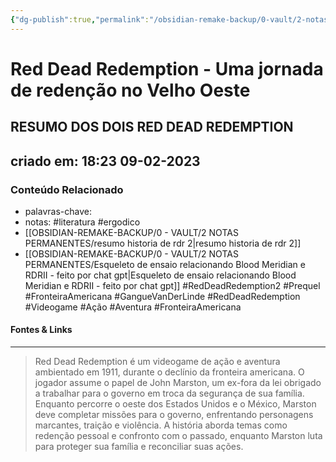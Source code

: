 ```yaml
---
{"dg-publish":true,"permalink":"/obsidian-remake-backup/0-vault/2-notas-permanentes/red-dead-redemption-uma-jornada-de-redencao-no-velho-oeste/","tags":["permanente","literatura","ergodico","RedDeadRedemption2","Prequel","FronteiraAmericana","GangueVanDerLinde","RedDeadRedemption","Videogame","Ação","Aventura"],"dgHomeLink":true,"dgShowLocalGraph":true,"dgShowFileTree":true,"dgEnableSearch":true,"noteIcon":""}
---
```



# Red Dead Redemption - Uma jornada de redenção no Velho Oeste

## RESUMO DOS DOIS RED DEAD REDEMPTION

## criado em: 18:23 09-02-2023

### Conteúdo Relacionado

- palavras-chave: 
- notas: #literatura #ergodico
- [[OBSIDIAN-REMAKE-BACKUP/0 - VAULT/2 NOTAS PERMANENTES/resumo historia de rdr 2\|resumo historia de rdr 2]]
- [[OBSIDIAN-REMAKE-BACKUP/0 - VAULT/2 NOTAS PERMANENTES/Esqueleto de ensaio relacionando Blood Meridian e RDRII - feito por chat gpt\|Esqueleto de ensaio relacionando Blood Meridian e RDRII - feito por chat gpt]]
#RedDeadRedemption2 #Prequel #FronteiraAmericana #GangueVanDerLinde #RedDeadRedemption #Videogame #Ação #Aventura #FronteiraAmericana
#### Fontes & Links

---

> Red Dead Redemption é um videogame de ação e aventura ambientado em 1911, durante o declínio da fronteira americana. O jogador assume o papel de John Marston, um ex-fora da lei obrigado a trabalhar para o governo em troca da segurança de sua família. Enquanto percorre o oeste dos Estados Unidos e o México, Marston deve completar missões para o governo, enfrentando personagens marcantes, traição e violência. A história aborda temas como redenção pessoal e confronto com o passado, enquanto Marston luta para proteger sua família e reconciliar suas ações.